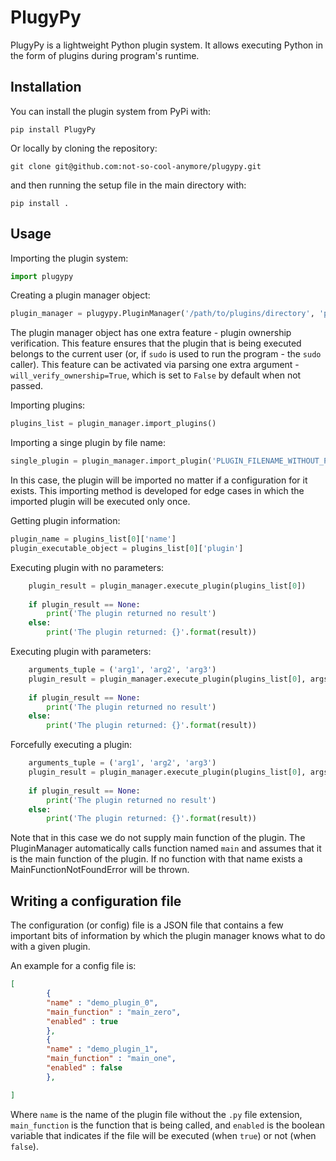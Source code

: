 # PlugyPy
PlugyPy is a lightweight Python plugin system. It allows executing Python in the form of plugins during program's runtime.

## Installation
You can install the plugin system from PyPi with:

```
pip install PlugyPy
```

Or locally by cloning the repository:

```
git clone git@github.com:not-so-cool-anymore/plugypy.git
```
and then running the setup file in the main directory with:
```
pip install .
```

## Usage
Importing the plugin system:
```python
import plugypy
``` 

Creating a plugin manager object:
```python
plugin_manager = plugypy.PluginManager('/path/to/plugins/directory', 'path/to/plugins/configuration/file.json')
```
The plugin manager object has one extra feature - plugin ownership verification. This feature ensures that the plugin that is being executed
belongs to the current user (or, if `sudo` is used to run the program - the `sudo` caller).
This feature can be activated via parsing one extra argument - `will_verify_ownership=True`, which is set to `False` by default when not passed.


Importing plugins:
```python
plugins_list = plugin_manager.import_plugins()
```


Importing a singe plugin by file name:
```python
single_plugin = plugin_manager.import_plugin('PLUGIN_FILENAME_WITHOUT_PY_EXTENSION')
```
In this case, the plugin will be imported no matter if a configuration for it exists. This importing method is developed for edge cases in which the imported plugin will be
executed only once.


Getting plugin information:
```python
plugin_name = plugins_list[0]['name']
plugin_executable_object = plugins_list[0]['plugin']
```


Executing plugin with no parameters:
```python
    plugin_result = plugin_manager.execute_plugin(plugins_list[0])
    
    if plugin_result == None:
        print('The plugin returned no result')
    else:
        print('The plugin returned: {}'.format(result))
```


Executing plugin with parameters:
```python
    arguments_tuple = ('arg1', 'arg2', 'arg3')
    plugin_result = plugin_manager.execute_plugin(plugins_list[0], args=arguments_tuple)
    
    if plugin_result == None:
        print('The plugin returned no result')
    else:
        print('The plugin returned: {}'.format(result))
```


Forcefully executing a plugin:
```python
    arguments_tuple = ('arg1', 'arg2', 'arg3')
    plugin_result = plugin_manager.execute_plugin(plugins_list[0], args=arguments_tuple, is_forced=True)
    
    if plugin_result == None:
        print('The plugin returned no result')
    else:
        print('The plugin returned: {}'.format(result))
```
Note that in this case we do not supply main function of the plugin. The PluginManager automatically calls
function named `main` and assumes that it is the main function of the plugin. If no function with that name exists a MainFunctionNotFoundError will be thrown. 

## Writing a configuration file
The configuration (or config) file is a JSON file that contains a few important bits of
information by which the plugin manager knows what to do with a given plugin.

An example for a config file is:
```json
[
        {
        "name" : "demo_plugin_0",
        "main_function" : "main_zero",
        "enabled" : true
        },
        {
        "name" : "demo_plugin_1",
        "main_function" : "main_one",
        "enabled" : false
        },

]
```

Where `name` is the name of the plugin file without the `.py` file extension, `main_function` is the function that is being called,
and `enabled` is the boolean variable that indicates if the file will be executed (when `true`) or not (when `false`).